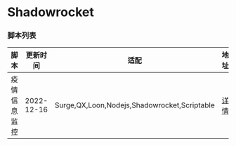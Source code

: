 # Shadowrocket

### 脚本列表

| 脚本            | 更新时间       | 适配                                           | 地址                                                                                         |
|---------------|------------|----------------------------------------------|--------------------------------------------------------------------------------------------|
 | 疫情信息监控        | 2022-12-16 | Surge,QX,Loon,Nodejs,Shadowrocket,Scriptable | [详情](https://github.com/zqzess/rule_for_quantumultX/tree/master/js/Mine/covid19)         |